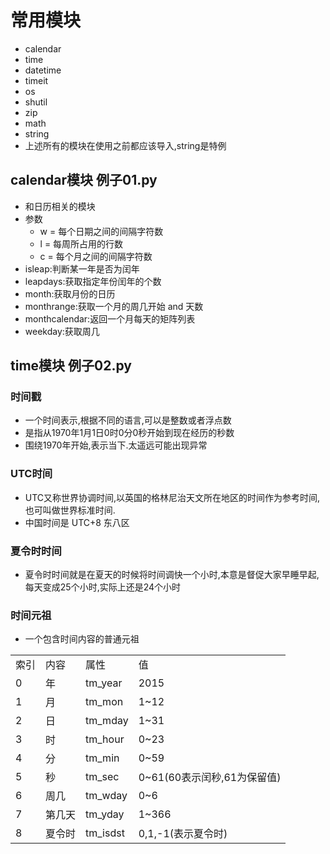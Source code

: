 # 常用模块
- calendar
- time 
- datetime
- timeit
- os
- shutil
- zip
- math 
- string
- 上述所有的模块在使用之前都应该导入,string是特例
## calendar模块 例子01.py
- 和日历相关的模块
- 参数
   - w = 每个日期之间的间隔字符数
   - l = 每周所占用的行数
   - c = 每个月之间的间隔字符数
- isleap:判断某一年是否为闰年   
- leapdays:获取指定年份闰年的个数
- month:获取月份的日历
- monthrange:获取一个月的周几开始 and 天数
- monthcalendar:返回一个月每天的矩阵列表
- weekday:获取周几
## time模块  例子02.py
### 时间戳
- 一个时间表示,根据不同的语言,可以是整数或者浮点数
- 是指从1970年1月1日0时0分0秒开始到现在经历的秒数
- 围绕1970年开始,表示当下.太遥远可能出现异常
### UTC时间
- UTC又称世界协调时间,以英国的格林尼治天文所在地区的时间作为参考时间,也可叫做世界标准时间.
- 中国时间是 UTC+8 东八区
### 夏令时时间
- 夏令时时间就是在夏天的时候将时间调快一个小时,本意是督促大家早睡早起,每天变成25个小时,实际上还是24个小时
### 时间元祖
- 一个包含时间内容的普通元祖
 <table>
 <tr><td>索引<td>内容<td>属性<td>值
 <tr><td>0<td>年<td>tm_year<td>2015
 <tr><td>1<td>月<td>tm_mon<td>1~12
 <tr><td>2<td>日<td>tm_mday<td>1~31
 <tr><td>3<td>时<td>tm_hour<td>0~23
 <tr><td>4<td>分<td>tm_min<td>0~59
 <tr><td>5<td>秒<td>tm_sec<td>0~61(60表示闰秒,61为保留值)
 <tr><td>6<td>周几<td>tm_wday<td>0~6
 <tr><td>7<td>第几天<td>tm_yday<td>1~366
 <tr><td>8<td>夏令时<td>tm_isdst<td>0,1,-1(表示夏令时)
 